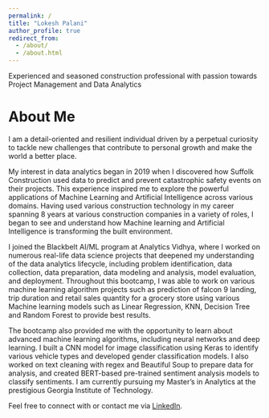 ```yaml
---
permalink: /
title: "Lokesh Palani"
author_profile: true
redirect_from: 
  - /about/
  - /about.html
---
```


Experienced and seasoned construction professional with passion towards Project Management and Data Analytics

About Me
======
I am a detail-oriented and resilient individual driven by a perpetual curiosity to tackle new challenges that contribute to personal growth and make the world a better place.

My interest in data analytics began in 2019 when I discovered how Suffolk Construction used data to predict and prevent catastrophic safety events on their projects. This experience inspired me to explore the powerful applications of Machine Learning and Artificial Intelligence across various domains. Having used various construction technology in my career spanning 8 years at various construction companies in a variety of roles, I began to see and understand how Machine learning and Artificial Intelligence is transforming the built environment.

I joined the Blackbelt AI/ML program at Analytics Vidhya, where I worked on numerous real-life data science projects that deepened my understanding of the data analytics lifecycle, including problem identification, data collection, data preparation, data modeling and analysis, model evaluation, and deployment. Throughout this bootcamp, I was able to work on various machine learning algorithm projects such as prediction of falcon 9 landing, trip duration and retail sales quantity for a grocery store using various Machine learning models such as Linear Regression, KNN, Decision Tree and Random Forest to provide best results.

The bootcamp also provided me with the opportunity to learn about advanced machine learning algorithms, including neural networks and deep learning. I built a CNN model for image classification using Keras to identify various vehicle types and developed gender classification models. I also worked on text cleaning with regex and Beautiful Soup to prepare data for analysis, and created BERT-based pre-trained sentiment analysis models to classify sentiments. I am currently pursuing my Master’s in Analytics at the prestigious Georgia Institute of Technology.

Feel free to connect with or contact me via [LinkedIn](https://www.linkedin.com/in/plokesh/). 
